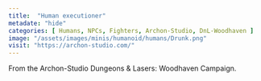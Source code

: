 ```yaml
---
title:  "Human executioner"
metadate: "hide"
categories: [ Humans, NPCs, Fighters, Archon-Studio, DnL-Woodhaven ]
image: "/assets/images/minis/humanoid/humans/Drunk.png"
visit: "https://archon-studio.com/"
---
```

From the Archon-Studio Dungeons & Lasers: Woodhaven Campaign.